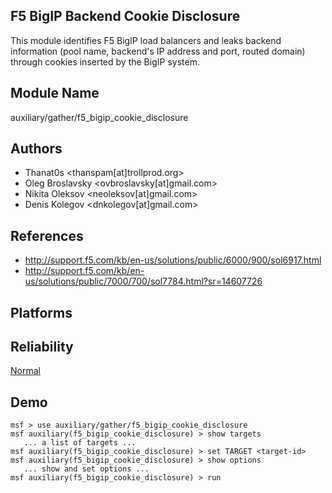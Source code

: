 ## F5 BigIP Backend Cookie Disclosure

This module identifies F5 BigIP load balancers and leaks 
backend information (pool name, backend's IP address and 
port, routed domain) through cookies inserted by the BigIP 
system.


## Module Name
auxiliary/gather/f5_bigip_cookie_disclosure

## Authors
* Thanat0s <thanspam[at]trollprod.org>
* Oleg Broslavsky <ovbroslavsky[at]gmail.com>
* Nikita Oleksov <neoleksov[at]gmail.com>
* Denis Kolegov <dnkolegov[at]gmail.com>


## References
* http://support.f5.com/kb/en-us/solutions/public/6000/900/sol6917.html
* http://support.f5.com/kb/en-us/solutions/public/7000/700/sol7784.html?sr=14607726




## Platforms


## Reliability
[Normal](https://github.com/rapid7/metasploit-framework/wiki/Exploit-Ranking)

## Demo

```
msf > use auxiliary/gather/f5_bigip_cookie_disclosure
msf auxiliary(f5_bigip_cookie_disclosure) > show targets
   ... a list of targets ...
msf auxiliary(f5_bigip_cookie_disclosure) > set TARGET <target-id>
msf auxiliary(f5_bigip_cookie_disclosure) > show options
   ... show and set options ...
msf auxiliary(f5_bigip_cookie_disclosure) > run
```
    
    